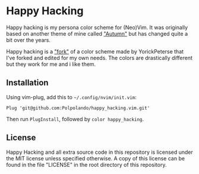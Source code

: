 # Happy Hacking

Happy hacking is my persona color scheme for (Neo)Vim. It was originally
based on another theme of mine called ["Autumn"][autumn] but has changed quite a
bit over the years.

Happy hacking is a ["fork"][fork] of a color scheme made by YorickPeterse that I've forked and edited
for my own needs.
The colors are drastically different but they work for me and i like them.

## Installation

Using vim-plug, add this to `~/.config/nvim/init.vim`:

    Plug 'git@github.com:Polpolando/happy_hacking.vim.git'

Then run `PlugInstall`, followed by `color happy_hacking`.

## License

Happy Hacking and all extra source code in this repository is licensed under
the MIT license unless specified otherwise. A copy of this license can be found
in the file "LICENSE" in the root directory of this repository.

[autumn]: https://github.com/yorickpeterse/autumn.vim
[fork]: https://github.com/yorickpeterse/happy_hacking.vim
